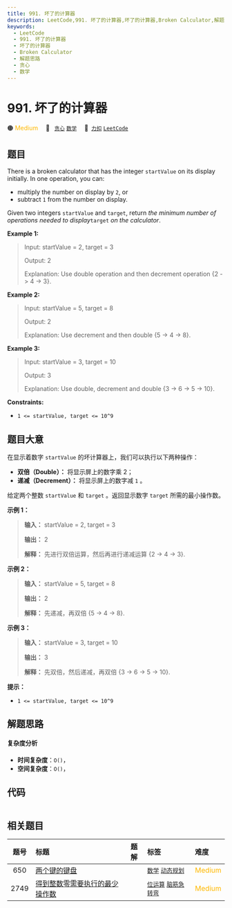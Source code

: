 ```yaml
---
title: 991. 坏了的计算器
description: LeetCode,991. 坏了的计算器,坏了的计算器,Broken Calculator,解题思路,贪心,数学
keywords:
  - LeetCode
  - 991. 坏了的计算器
  - 坏了的计算器
  - Broken Calculator
  - 解题思路
  - 贪心
  - 数学
---
```


# 991. 坏了的计算器

🟠 <font color=#ffb800>Medium</font>&emsp; 🔖&ensp; [`贪心`](/tag/greedy.md) [`数学`](/tag/math.md)&emsp; 🔗&ensp;[`力扣`](https://leetcode.cn/problems/broken-calculator) [`LeetCode`](https://leetcode.com/problems/broken-calculator)

## 题目

There is a broken calculator that has the integer `startValue` on its display
initially. In one operation, you can:

  * multiply the number on display by `2`, or
  * subtract `1` from the number on display.

Given two integers `startValue` and `target`, return _the minimum number of
operations needed to display_`target` _on the calculator_.



**Example 1:**

> Input: startValue = 2, target = 3
> 
> Output: 2
> 
> Explanation: Use double operation and then decrement operation {2 -> 4 -> 3}.

**Example 2:**

> Input: startValue = 5, target = 8
> 
> Output: 2
> 
> Explanation: Use decrement and then double {5 -> 4 -> 8}.

**Example 3:**

> Input: startValue = 3, target = 10
> 
> Output: 3
> 
> Explanation: Use double, decrement and double {3 -> 6 -> 5 -> 10}.

**Constraints:**

  * `1 <= startValue, target <= 10^9`


## 题目大意

在显示着数字 `startValue` 的坏计算器上，我们可以执行以下两种操作：

  * **双倍（Double）：** 将显示屏上的数字乘 2；
  * **递减（Decrement）：** 将显示屏上的数字减 `1` 。

给定两个整数 `startValue` 和 `target` 。返回显示数字 `target` 所需的最小操作数。



**示例 1：**

> 
> 
> 
> 
> 
> **输入：** startValue = 2, target = 3
> 
> **输出：** 2
> 
> **解释：** 先进行双倍运算，然后再进行递减运算 {2 -> 4 -> 3}.
> 
> 

**示例 2：**

> 
> 
> 
> 
> 
> **输入：** startValue = 5, target = 8
> 
> **输出：** 2
> 
> **解释：** 先递减，再双倍 {5 -> 4 -> 8}.
> 
> 

**示例 3：**

> 
> 
> 
> 
> 
> **输入：** startValue = 3, target = 10
> 
> **输出：** 3
> 
> **解释：** 先双倍，然后递减，再双倍 {3 -> 6 -> 5 -> 10}.
> 
> 



**提示：**

  * `1 <= startValue, target <= 10^9`


## 解题思路

#### 复杂度分析

- **时间复杂度**：`O()`，
- **空间复杂度**：`O()`，

## 代码

```javascript

```

## 相关题目

<!-- prettier-ignore -->
| 题号 | 标题 | 题解 | 标签 | 难度 |
| :------: | :------ | :------: | :------ | :------ |
| 650 | [两个键的键盘](https://leetcode.com/problems/2-keys-keyboard) |  |  [`数学`](/tag/math.md) [`动态规划`](/tag/dynamic-programming.md) | <font color=#ffb800>Medium</font> |
| 2749 | [得到整数零需要执行的最少操作数](https://leetcode.com/problems/minimum-operations-to-make-the-integer-zero) |  |  [`位运算`](/tag/bit-manipulation.md) [`脑筋急转弯`](/tag/brainteaser.md) | <font color=#ffb800>Medium</font> |